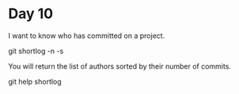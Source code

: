 # Day 10

I want to know who has committed on a project.

git shortlog -n -s

You will return the list of authors sorted by their number of commits.

git help shortlog
